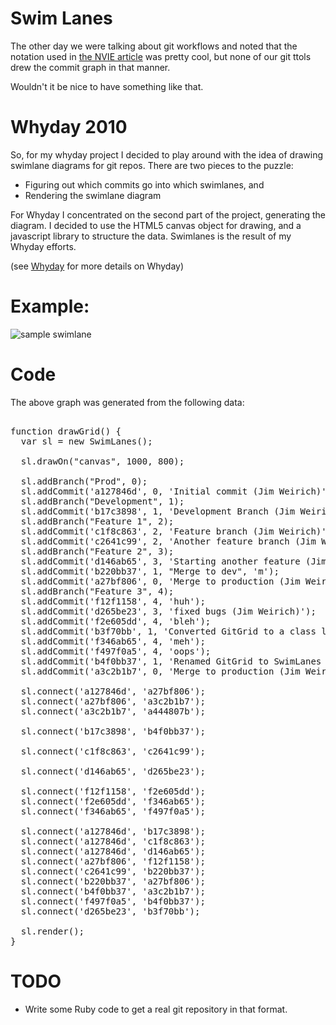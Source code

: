 # Swim Lanes

The other day we were talking about git workflows and noted that the
notation used in [the NVIE article](http://nvie.com/git-model "Git
Model") was pretty cool, but none of our git ttols drew the commit
graph in that manner.

Wouldn't it be nice to have something like that.

# Whyday 2010

So, for my whyday project I decided to play around with the idea of
drawing swimlane diagrams for git repos.  There are two pieces to the
puzzle:

* Figuring out which commits go into which swimlanes, and
* Rendering the swimlane diagram

For Whyday I concentrated on the second part of the project,
generating the diagram.  I decided to use the HTML5 canvas object for
drawing, and a javascript library to structure the data.  Swimlanes is
the result of my Whyday efforts.

(see [Whyday](http://whyday.org "Whyday") for more details on Whyday)

# Example:

![sample swimlane](http://github.com/jimweirich/swimlanes/raw/master/samples/swimlanes.jpg)

# Code

The above graph was generated from the following data:

<pre>

function drawGrid() {
  var sl = new SwimLanes();

  sl.drawOn("canvas", 1000, 800);

  sl.addBranch("Prod", 0);
  sl.addCommit('a127846d', 0, 'Initial commit (Jim Weirich)');
  sl.addBranch("Development", 1);
  sl.addCommit('b17c3898', 1, 'Development Branch (Jim Weirich)');
  sl.addBranch("Feature 1", 2);
  sl.addCommit('c1f8c863', 2, 'Feature branch (Jim Weirich)');
  sl.addCommit('c2641c99', 2, 'Another feature branch (Jim Weirich)');
  sl.addBranch("Feature 2", 3);
  sl.addCommit('d146ab65', 3, 'Starting another feature (Jim Weirich)');
  sl.addCommit('b220bb37', 1, "Merge to dev", 'm');
  sl.addCommit('a27bf806', 0, 'Merge to production (Jim Weirich)', 'm');
  sl.addBranch("Feature 3", 4);
  sl.addCommit('f12f1158', 4, 'huh');
  sl.addCommit('d265be23', 3, 'fixed bugs (Jim Weirich)');
  sl.addCommit('f2e605dd', 4, 'bleh');
  sl.addCommit('b3f70bb', 1, 'Converted GitGrid to a class like object (Jim Weirich)');
  sl.addCommit('f346ab65', 4, 'meh');
  sl.addCommit('f497f0a5', 4, 'oops');
  sl.addCommit('b4f0bb37', 1, 'Renamed GitGrid to SwimLanes (Jim Weirich)');
  sl.addCommit('a3c2b1b7', 0, 'Merge to production (Jim Weirich)', 'm');

  sl.connect('a127846d', 'a27bf806');
  sl.connect('a27bf806', 'a3c2b1b7');
  sl.connect('a3c2b1b7', 'a444807b');

  sl.connect('b17c3898', 'b4f0bb37');

  sl.connect('c1f8c863', 'c2641c99');

  sl.connect('d146ab65', 'd265be23');

  sl.connect('f12f1158', 'f2e605dd');
  sl.connect('f2e605dd', 'f346ab65');
  sl.connect('f346ab65', 'f497f0a5');

  sl.connect('a127846d', 'b17c3898');
  sl.connect('a127846d', 'c1f8c863');
  sl.connect('a127846d', 'd146ab65');
  sl.connect('a27bf806', 'f12f1158');
  sl.connect('c2641c99', 'b220bb37');
  sl.connect('b220bb37', 'a27bf806');
  sl.connect('b4f0bb37', 'a3c2b1b7');
  sl.connect('f497f0a5', 'b4f0bb37');
  sl.connect('d265be23', 'b3f70bb');

  sl.render();
}
</pre>

# TODO

* Write some Ruby code to get a real git repository in that format.

